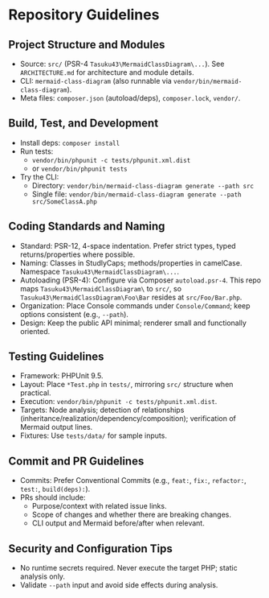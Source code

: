 # Repository Guidelines

## Project Structure and Modules
- Source: `src/` (PSR-4 `Tasuku43\MermaidClassDiagram\...`). See `ARCHITECTURE.md` for architecture and module details.
- CLI: `mermaid-class-diagram` (also runnable via `vendor/bin/mermaid-class-diagram`).
- Meta files: `composer.json` (autoload/deps), `composer.lock`, `vendor/`.

## Build, Test, and Development
- Install deps: `composer install`
- Run tests:
  - `vendor/bin/phpunit -c tests/phpunit.xml.dist`
  - or `vendor/bin/phpunit tests`
- Try the CLI:
  - Directory: `vendor/bin/mermaid-class-diagram generate --path src`
  - Single file: `vendor/bin/mermaid-class-diagram generate --path src/SomeClassA.php`

## Coding Standards and Naming
- Standard: PSR-12, 4-space indentation. Prefer strict types, typed returns/properties where possible.
- Naming: Classes in StudlyCaps; methods/properties in camelCase. Namespace `Tasuku43\MermaidClassDiagram\...`.
- Autoloading (PSR-4): Configure via Composer `autoload.psr-4`. This repo maps `Tasuku43\MermaidClassDiagram\` to `src/`, so `Tasuku43\MermaidClassDiagram\Foo\Bar` resides at `src/Foo/Bar.php`.
- Organization: Place Console commands under `Console/Command`; keep options consistent (e.g., `--path`).
- Design: Keep the public API minimal; renderer small and functionally oriented.

## Testing Guidelines
- Framework: PHPUnit 9.5.
- Layout: Place `*Test.php` in `tests/`, mirroring `src/` structure when practical.
- Execution: `vendor/bin/phpunit -c tests/phpunit.xml.dist`.
- Targets: Node analysis; detection of relationships (inheritance/realization/dependency/composition); verification of Mermaid output lines.
- Fixtures: Use `tests/data/` for sample inputs.

## Commit and PR Guidelines
- Commits: Prefer Conventional Commits (e.g., `feat:`, `fix:`, `refactor:`, `test:`, `build(deps):`).
- PRs should include:
  - Purpose/context with related issue links.
  - Scope of changes and whether there are breaking changes.
  - CLI output and Mermaid before/after when relevant.

## Security and Configuration Tips
- No runtime secrets required. Never execute the target PHP; static analysis only.
- Validate `--path` input and avoid side effects during analysis.
